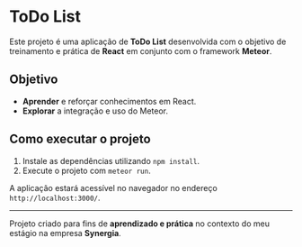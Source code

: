 # ToDo List

Este projeto é uma aplicação de **ToDo List** desenvolvida com o objetivo de treinamento e prática de **React** em conjunto com o framework **Meteor**.

## Objetivo

- **Aprender** e reforçar conhecimentos em React.
- **Explorar** a integração e uso do Meteor.

## Como executar o projeto

1. Instale as dependências utilizando `npm install`.
2. Execute o projeto com `meteor run`.

A aplicação estará acessível no navegador no endereço `http://localhost:3000/`.

---

Projeto criado para fins de **aprendizado e prática** no contexto do meu estágio na empresa **Synergia**.

